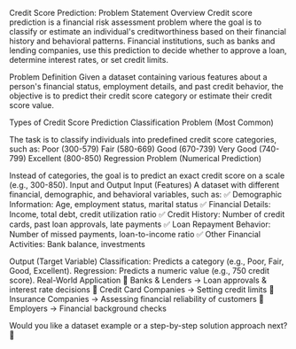 Credit Score Prediction: Problem Statement
Overview
Credit score prediction is a financial risk assessment problem where the goal is to classify or estimate an individual's creditworthiness based on their financial history and behavioral patterns. Financial institutions, such as banks and lending companies, use this prediction to decide whether to approve a loan, determine interest rates, or set credit limits.

Problem Definition
Given a dataset containing various features about a person's financial status, employment details, and past credit behavior, the objective is to predict their credit score category or estimate their credit score value.

Types of Credit Score Prediction
Classification Problem (Most Common)

The task is to classify individuals into predefined credit score categories, such as:
Poor (300-579)
Fair (580-669)
Good (670-739)
Very Good (740-799)
Excellent (800-850)
Regression Problem (Numerical Prediction)

Instead of categories, the goal is to predict an exact credit score on a scale (e.g., 300-850).
Input and Output
Input (Features)
A dataset with different financial, demographic, and behavioral variables, such as:
✅ Demographic Information: Age, employment status, marital status
✅ Financial Details: Income, total debt, credit utilization ratio
✅ Credit History: Number of credit cards, past loan approvals, late payments
✅ Loan Repayment Behavior: Number of missed payments, loan-to-income ratio
✅ Other Financial Activities: Bank balance, investments

Output (Target Variable)
Classification: Predicts a category (e.g., Poor, Fair, Good, Excellent).
Regression: Predicts a numeric value (e.g., 750 credit score).
Real-World Application
🔹 Banks & Lenders → Loan approvals & interest rate decisions
🔹 Credit Card Companies → Setting credit limits
🔹 Insurance Companies → Assessing financial reliability of customers
🔹 Employers → Financial background checks

Would you like a dataset example or a step-by-step solution approach next? 🚀
